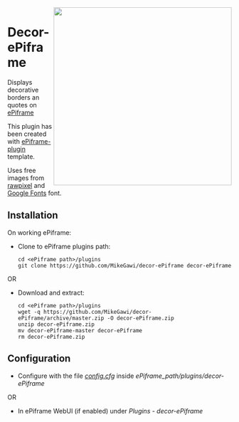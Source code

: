 <img align="right" src="https://github.com/MikeGawi/decor-ePiframe/blob/master/assets/bord.gif" width="400">

# Decor-ePiframe

Displays decorative borders an quotes on [ePiframe](https://github.com/MikeGawi/ePiframe)

This plugin has been created with [ePiframe-plugin](https://github.com/MikeGawi/ePiframe-plugin) template.

Uses free images from [rawpixel](https://www.rawpixel.com/) and [Google Fonts](https://fonts.google.com/) font.

## Installation

On working ePiframe:

* Clone to ePiframe plugins path:
	```
	cd <ePiframe path>/plugins
	git clone https://github.com/MikeGawi/decor-ePiframe decor-ePiframe
	```

OR

* Download and extract:
	```
	cd <ePiframe path>/plugins
	wget -q https://github.com/MikeGawi/decor-ePiframe/archive/master.zip -O decor-ePiframe.zip
	unzip decor-ePiframe.zip
	mv decor-ePiframe-master decor-ePiframe
	rm decor-ePiframe.zip
	```

## Configuration

* Configure with the file [*config.cfg*](https://github.com/MikeGawi/decor-ePiframe/blob/master/config.cfg) inside *ePiframe_path/plugins/decor-ePiframe*

OR

* In ePiframe WebUI (if enabled) under *Plugins - decor-ePiframe*

